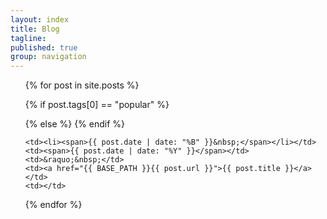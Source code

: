 ```yaml
---
layout: index
title: Blog
tagline:
published: true
group: navigation
---
```


  <style>
   span:empty {
    margin-left: 10px;
    display: inline-block;
   }
  </style>

<ul class="posts">
<table>
  
  {% for post in site.posts %}

  {% if post.tags[0] == "popular" %}  
  <tr style="font-weight:800;">
  {% else %}
  <tr>
  {% endif %}

    <td><li><span>{{ post.date | date: "%B" }}&nbsp;</span></li></td>
    <td><span>{{ post.date | date: "%Y" }}</span></td>
    <td>&raquo;&nbsp;</td> 
    <td><a href="{{ BASE_PATH }}{{ post.url }}">{{ post.title }}</a></td>
    <td></td>
  </tr>


  {% endfor %}
</table>
</ul>


